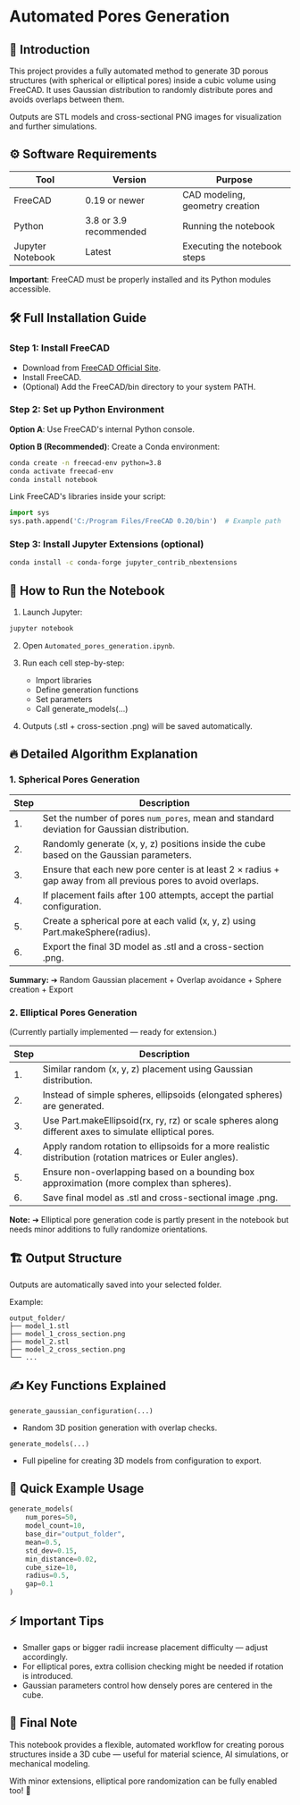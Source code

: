 # Automated Pores Generation

## 📖 Introduction
This project provides a fully automated method to generate 3D porous structures (with spherical or elliptical pores) inside a cubic volume using FreeCAD.
It uses Gaussian distribution to randomly distribute pores and avoids overlaps between them.

Outputs are STL models and cross-sectional PNG images for visualization and further simulations.

## ⚙️ Software Requirements
| Tool | Version | Purpose |
|------|---------|---------|
| FreeCAD | 0.19 or newer | CAD modeling, geometry creation |
| Python | 3.8 or 3.9 recommended | Running the notebook |
| Jupyter Notebook | Latest | Executing the notebook steps |

**Important**: FreeCAD must be properly installed and its Python modules accessible.

## 🛠️ Full Installation Guide

### Step 1: Install FreeCAD
- Download from [FreeCAD Official Site](https://www.freecadweb.org/downloads.php).
- Install FreeCAD.
- (Optional) Add the FreeCAD/bin directory to your system PATH.

### Step 2: Set up Python Environment
**Option A**: Use FreeCAD's internal Python console.

**Option B (Recommended)**: Create a Conda environment:
```bash
conda create -n freecad-env python=3.8
conda activate freecad-env
conda install notebook
```

Link FreeCAD's libraries inside your script:
```python
import sys
sys.path.append('C:/Program Files/FreeCAD 0.20/bin')  # Example path
```

### Step 3: Install Jupyter Extensions (optional)
```bash
conda install -c conda-forge jupyter_contrib_nbextensions
```

## 🚀 How to Run the Notebook
1. Launch Jupyter:
```bash
jupyter notebook
```

2. Open `Automated_pores_generation.ipynb`.

3. Run each cell step-by-step:
   - Import libraries
   - Define generation functions
   - Set parameters
   - Call generate_models(...)

4. Outputs (.stl + cross-section .png) will be saved automatically.

## 🔥 Detailed Algorithm Explanation

### 1. Spherical Pores Generation
| Step | Description |
|------|-------------|
| 1. | Set the number of pores `num_pores`, mean and standard deviation for Gaussian distribution. |
| 2. | Randomly generate (x, y, z) positions inside the cube based on the Gaussian parameters. |
| 3. | Ensure that each new pore center is at least 2 × radius + gap away from all previous pores to avoid overlaps. |
| 4. | If placement fails after 100 attempts, accept the partial configuration. |
| 5. | Create a spherical pore at each valid (x, y, z) using Part.makeSphere(radius). |
| 6. | Export the final 3D model as .stl and a cross-section .png. |

**Summary:**
➔ Random Gaussian placement + Overlap avoidance + Sphere creation + Export

### 2. Elliptical Pores Generation
(Currently partially implemented — ready for extension.)

| Step | Description |
|------|-------------|
| 1. | Similar random (x, y, z) placement using Gaussian distribution. |
| 2. | Instead of simple spheres, ellipsoids (elongated spheres) are generated. |
| 3. | Use Part.makeEllipsoid(rx, ry, rz) or scale spheres along different axes to simulate elliptical pores. |
| 4. | Apply random rotation to ellipsoids for a more realistic distribution (rotation matrices or Euler angles). |
| 5. | Ensure non-overlapping based on a bounding box approximation (more complex than spheres). |
| 6. | Save final model as .stl and cross-sectional image .png. |

**Note:**
➔ Elliptical pore generation code is partly present in the notebook but needs minor additions to fully randomize orientations.

## 🏗️ Output Structure
Outputs are automatically saved into your selected folder.

Example:
```
output_folder/
├── model_1.stl
├── model_1_cross_section.png
├── model_2.stl
├── model_2_cross_section.png
└── ...
```

## ✍️ Key Functions Explained
`generate_gaussian_configuration(...)`
- Random 3D position generation with overlap checks.

`generate_models(...)`
- Full pipeline for creating 3D models from configuration to export.

## 🎯 Quick Example Usage
```python
generate_models(
    num_pores=50,
    model_count=10,
    base_dir="output_folder",
    mean=0.5,
    std_dev=0.15,
    min_distance=0.02,
    cube_size=10,
    radius=0.5,
    gap=0.1
)
```

## ⚡ Important Tips
- Smaller gaps or bigger radii increase placement difficulty — adjust accordingly.
- For elliptical pores, extra collision checking might be needed if rotation is introduced.
- Gaussian parameters control how densely pores are centered in the cube.

## 📢 Final Note
This notebook provides a flexible, automated workflow for creating porous structures inside a 3D cube — useful for material science, AI simulations, or mechanical modeling.

With minor extensions, elliptical pore randomization can be fully enabled too! 🚀
